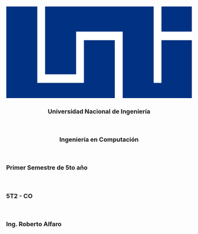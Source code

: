 
![UNI logo](imagenes/uni-logo.jpg)

<h3 style="text-align:center;"> Universidad Nacional de Ingeniería </h3>

<br>

<h3 style="text-align:center"> Ingeniería en Computación </h3>

<br>

<h3> Primer Semestre de 5to año </h3>

<br>

<h3> 5T2 - CO </h3>

<br>

<h3> Ing. Roberto Alfaro </h3>